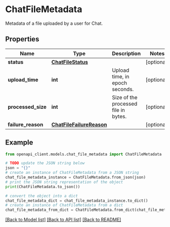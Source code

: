 # ChatFileMetadata

Metadata of a file uploaded by a user for Chat.

## Properties

Name | Type | Description | Notes
------------ | ------------- | ------------- | -------------
**status** | [**ChatFileStatus**](ChatFileStatus.md) |  | [optional] 
**upload_time** | **int** | Upload time, in epoch seconds. | [optional] 
**processed_size** | **int** | Size of the processed file in bytes. | [optional] 
**failure_reason** | [**ChatFileFailureReason**](ChatFileFailureReason.md) |  | [optional] 

## Example

```python
from openapi_client.models.chat_file_metadata import ChatFileMetadata

# TODO update the JSON string below
json = "{}"
# create an instance of ChatFileMetadata from a JSON string
chat_file_metadata_instance = ChatFileMetadata.from_json(json)
# print the JSON string representation of the object
print(ChatFileMetadata.to_json())

# convert the object into a dict
chat_file_metadata_dict = chat_file_metadata_instance.to_dict()
# create an instance of ChatFileMetadata from a dict
chat_file_metadata_from_dict = ChatFileMetadata.from_dict(chat_file_metadata_dict)
```
[[Back to Model list]](../README.md#documentation-for-models) [[Back to API list]](../README.md#documentation-for-api-endpoints) [[Back to README]](../README.md)


